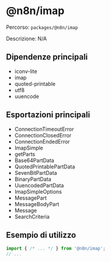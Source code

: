 # @n8n/imap

Percorso: `packages/@n8n/imap`

Descrizione: N/A

## Dipendenze principali
- iconv-lite
- imap
- quoted-printable
- utf8
- uuencode

## Esportazioni principali
- ConnectionTimeoutError
- ConnectionClosedError
- ConnectionEndedError
- ImapSimple
- getParts
- Base64PartData
- QuotedPrintablePartData
- SevenBitPartData
- BinaryPartData
- UuencodedPartData
- ImapSimpleOptions
- MessagePart
- MessageBodyPart
- Message
- SearchCriteria

## Esempio di utilizzo

```js
import { /* ... */ } from '@n8n/imap';
// ...
```
